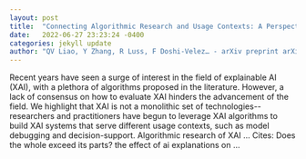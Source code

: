 ```yaml
---
layout: post
title:  "Connecting Algorithmic Research and Usage Contexts: A Perspective of Contextualized Evaluation for Explainable AI"
date:   2022-06-27 23:23:24 -0400
categories: jekyll update
author: "QV Liao, Y Zhang, R Luss, F Doshi-Velez… - arXiv preprint arXiv …, 2022"
---
```

Recent years have seen a surge of interest in the field of explainable AI (XAI), with a plethora of algorithms proposed in the literature. However, a lack of consensus on how to evaluate XAI hinders the advancement of the field. We highlight that XAI is not a monolithic set of technologies--researchers and practitioners have begun to leverage XAI algorithms to build XAI systems that serve different usage contexts, such as model debugging and decision-support. Algorithmic research of XAI …
Cites: ‪Does the whole exceed its parts? the effect of ai explanations on …‬  